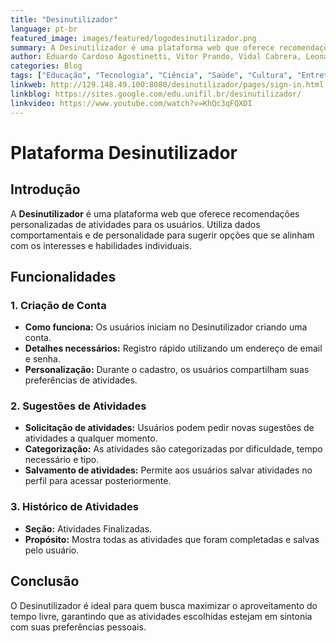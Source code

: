 ```yaml
---
title: "Desinutilizador"
language: pt-br
featured_image: images/featured/logodesinutilizador.png 
summary: A Desinutilizador é uma plataforma web que oferece recomendações personalizadas de atividades para os usuários. Utiliza dados comportamentais e de personalidade para sugerir opções que se alinham com os interesses e habilidades individuais.
author: Eduardo Cardoso Agostinetti, Vitor Prando, Vidal Cabrera, Leonardo de Castro e Souza, Hugo Hayashi
categories: Blog
tags: ["Educação", "Tecnologia", "Ciência", "Saúde", "Cultura", "Entretenimento"]
linkweb: http://129.148.49.100:8080/desinutilizador/pages/sign-in.html
linkblog: https://sites.google.com/edu.unifil.br/desinutilizador/
linkvideo: https://www.youtube.com/watch?v=KhQc3qFQXDI
---
```


# Plataforma Desinutilizador

## Introdução
A **Desinutilizador** é uma plataforma web que oferece recomendações personalizadas de atividades para os usuários. Utiliza dados comportamentais e de personalidade para sugerir opções que se alinham com os interesses e habilidades individuais.

## Funcionalidades

### 1. Criação de Conta
- **Como funciona:** Os usuários iniciam no Desinutilizador criando uma conta.
- **Detalhes necessários:** Registro rápido utilizando um endereço de email e senha.
- **Personalização:** Durante o cadastro, os usuários compartilham suas preferências de atividades.

### 2. Sugestões de Atividades
- **Solicitação de atividades:** Usuários podem pedir novas sugestões de atividades a qualquer momento.
- **Categorização:** As atividades são categorizadas por dificuldade, tempo necessário e tipo.
- **Salvamento de atividades:** Permite aos usuários salvar atividades no perfil para acessar posteriormente.

### 3. Histórico de Atividades
- **Seção:** Atividades Finalizadas.
- **Propósito:** Mostra todas as atividades que foram completadas e salvas pelo usuário.

## Conclusão
O Desinutilizador é ideal para quem busca maximizar o aproveitamento do tempo livre, garantindo que as atividades escolhidas estejam em sintonia com suas preferências pessoais.
